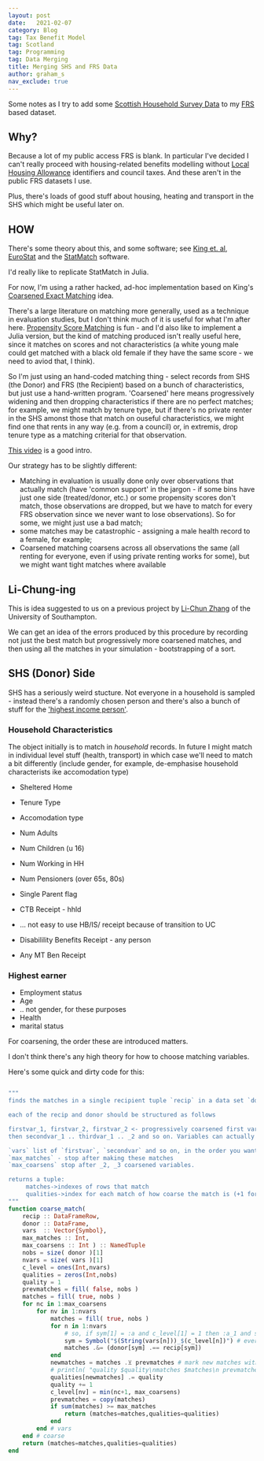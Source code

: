 ```yaml
---
layout: post
date:   2021-02-07
category: Blog
tag: Tax Benefit Model
tag: Scotland
tag: Programming
tag: Data Merging
title: Merging SHS and FRS Data
author: graham_s
nav_exclude: true
---
```


Some notes as I try to add some [Scottish Household Survey Data]() to my [FRS]() based dataset. 

<!--more-->

## Why?

Because a lot of my public access FRS is blank. In particular I've decided I can't really proceed 
with housing-related benefits modelling without [Local Housing Allowance](https://www.gov.scot/publications/local-housing-allowance-rates-2020-2021/) identifiers and council taxes. 
And these aren't in the public FRS datasets I use.

Plus, there's loads of good stuff about housing, heating and transport in the SHS which might be useful later on.

## HOW

There's some theory about this, and some software; see [King et.
al](https://gking.harvard.edu/publications/cem-software-coarsened-exact-matching), [EuroStat](https://ec.europa.eu/eurostat/documents/3888793/5855821/KS-RA-13-020-EN.PDF/477dd541-92ee-4259-95d4-1c42fcf2ef34?version=1.0)
 and the [StatMatch](https://cran.r-project.org/web/packages/StatMatch/]) software.

I'd really like to replicate StatMatch in Julia.

For now, I'm using a rather hacked, ad-hoc implementation based on King's [Coarsened Exact Matching](https://academic.oup.com/aje/article/189/6/613/5679490) idea.

There's a large literature on matching more generally, used as a technique in evaluation studies, but I don't think much of it is useful for what I'm after here.
[Propensity Score Matching](https://www.ncrm.ac.uk/resources/video/RMF2012/whatis.php?id=c776e30) is fun - and I'd also like to implement a Julia version, but the kind of matching produced isn't really useful here, since it matches on scores and not characteristics (a white young male could get matched with a black old female
if they have the same score - we need to aviod that, I think).

So I'm just using an hand-coded matching thing - select records from SHS (the Donor) and FRS (the Recipient) based on a
bunch of characteristics, but just use a hand-written program. 'Coarsened' here means progressively widening and then
dropping characteristics if there are no perfect matches; for example, we might match by tenure type, but if there's no
private renter in the SHS amonst those that match on ouseful characteristics, we might find one that rents in any way
(e.g. from a council) or, in extremis, drop tenure type as a matching criterial for that observation.

[This video]() is a good intro. 

Our strategy has to be slightly different:

* Matching in evaluation is usually done only over observations that actually match (have 'common support' in the jargon - if some bins have just one side (treated/donor, etc.) or some propensity scores don't match, those observations are dropped, but
we have to match for every FRS observation since we never want to lose observations). So for some, we might just use a bad match; 
* some matches may be catastrophic - assigning a male health record to a female, for example; 
* Coarsened matching coarsens across all observations the same (all renting for everyone, even if using private renting works for some), but we might want tight matches where
available

## Li-Chung-ing 

This is idea suggested to us on a previous project by [Li-Chun
Zhang](https://www.southampton.ac.uk/demography/about/staff/lz1n11.page) of the University of Southampton.

We can get an idea of the errors produced by this procedure by recording not just the best match but progressively
more coarsened matches, and then using all the matches in your simulation - bootstrapping of a sort. 

## SHS (Donor) Side

SHS has a seriously weird stucture. Not everyone in a household is sampled - instead there's a randomly chosen person
and there's also a bunch of stuff for the ['highest income person'](). 

### Household Characteristics

The object initially is to match in *household* records. In future I might match in individual level stuff (health, transport)
in which case we'll need to match a bit differently (include gender, for example, de-emphasise household characterists ike accomodation type)

* Sheltered Home
* Tenure Type
* Accomodation type

* Num Adults
* Num Children (u 16)
* Num Working in HH
* Num Pensioners (over 65s, 80s)
* Single Parent flag

* CTB Receipt - hhld
* ... not easy to use HB/IS/ receipt because of transition to UC
* Disabilility Benefits Receipt - any person
* Any MT Ben Receipt

### Highest earner

* Employment status 
* Age
* .. not gender, for these purposes
* Health
* marital status

For coarsening, the order these are introduced matters.

I don't think there's any high theory for how to choose matching variables.

Here's some quick and dirty code for this:

```julia

"""
finds the matches in a single recipient tuple `recip` in a data set `donor`.

each of the recip and donor should be structured as follows

firstvar_1, firstvar_2, firstvar_2 <- progressively coarsened first variable with the `_1` needed exactly as is;
then secondvar_1 .. thirdvar_1 .. _2 and so on. Variables can actually be in any order in the frame.

`vars` list of `firstvar`, `secondvar` and so on, in the order you want them coarsened
`max_matches` - stop after making these matches
`max_coarsens` stop after _2, _3 coarsened variables.

returns a tuple:
     matches->indexes of rows that match
     qualities->index for each match of how coarse the match is (+1 for each coarsening step needed for this match)
"""
function coarse_match( 
    recip :: DataFrameRow, 
    donor :: DataFrame, 
    vars  :: Vector{Symbol},
    max_matches :: Int,
    max_coarsens :: Int ) :: NamedTuple
    nobs = size( donor )[1]
    nvars = size( vars )[1]
    c_level = ones(Int,nvars)
    qualities = zeros(Int,nobs)
    quality = 1
    prevmatches = fill( false, nobs )
    matches = fill( true, nobs )
    for nc in 1:max_coarsens
        for nv in 1:nvars
            matches = fill( true, nobs )
            for n in 1:nvars
                # so, if sym[1] = :a and c_level[1] = 1 then :a_1 and so on
                sym = Symbol("$(String(vars[n]))_$(c_level[n])") # everything
                matches .&= (donor[sym] .== recip[sym])            
            end
            newmatches = matches .⊻ prevmatches # mark new matches with current quality   ⊻
            # println( "quality $quality\nmatches $matches\n prevmatches $prevmatches\n newmatches $newmatches\n" )
            qualities[newmatches] .= quality
            quality += 1
            c_level[nv] = min(nc+1, max_coarsens)
            prevmatches = copy(matches)
            if sum(matches) >= max_matches
                return (matches=matches,qualities=qualities)
            end
        end # vars
    end # coarse
    return (matches=matches,qualities=qualities)
end

```

